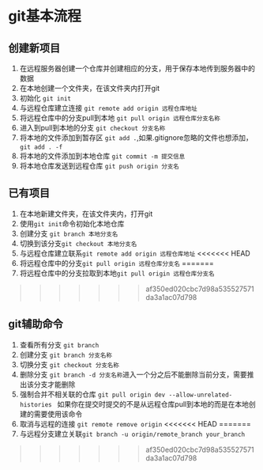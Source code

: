 # git基本流程
## 创建新项目
1. 在远程服务器创建一个仓库并创建相应的分支，用于保存本地传到服务器中的数据
2. 在本地创建一个文件夹，在该文件夹内打开git
3. 初始化 `git init`
4. 与远程仓库建立连接 `git remote add origin 远程仓库地址`
5. 将远程仓库中的分支pull到本地 `git pull origin 远程仓库分支名称`
6. 进入到pull到本地的分支 `git checkout 分支名称`
7. 将本地的文件添加到暂存区 `git add .`,如果.gitignore忽略的文件也想添加，`git add . -f`
8. 将本地的文件添加到本地仓库 `git commit -m 提交信息`
9. 将本地仓库发送到远程仓库 `git push origin 分支名` 
## 已有项目
1. 在本地新建文件夹，在该文件夹内，打开git
2. 使用`git init`命令初始化本地仓库
3. 创建分支 `git branch 本地分支名`
4. 切换到该分支`git checkout 本地分支名`
5. 与远程仓库建立联系`git remote add origin 远程仓库地址`
<<<<<<< HEAD
6. 将远程仓库中的分支`git pull origin 远程仓库分支名`
=======
6. 将远程仓库中的分支拉取到本地`git pull origin 远程仓库分支名`
>>>>>>> af350ed020cbc7d98a535527571da3a1ac07d798
## git辅助命令
1. 查看所有分支 `git branch`
2. 创建分支 `git branch 分支名称`
3. 切换分支 `git checkout 分支名称`
4. 删除分支 `git branch -d 分支名称`进入一个分之后不能删除当前分支，需要推出该分支才能删除
5. 强制合并不相关联的仓库 `git pull origin dev --allow-unrelated-histories
` 如果你在提交时提交的不是从远程仓库pull到本地的而是在本地创建的需要使用该命令
6. 取消与远程的连接 `git remote remove origin`
<<<<<<< HEAD
=======
7. 与远程分支建立关联`git branch -u origin/remote_branch your_branch`
>>>>>>> af350ed020cbc7d98a535527571da3a1ac07d798
